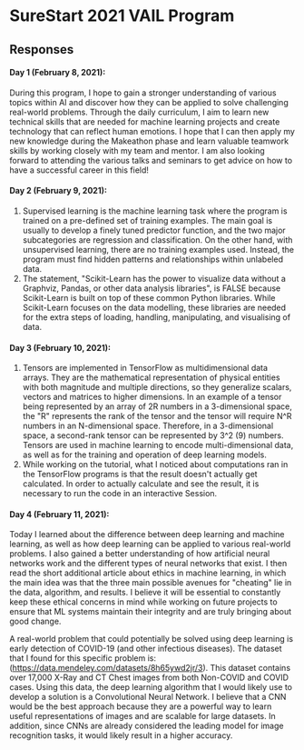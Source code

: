 # SureStart 2021 VAIL Program

## Responses

#### Day 1 (February 8, 2021):
During this program, I hope to gain a stronger understanding of various topics within AI and discover how they can be applied to solve challenging real-world problems. Through the daily curriculum, I aim to learn new technical skills that are needed for machine learning projects and create technology that can reflect human emotions. I hope that I can then apply my new knowledge during the Makeathon phase and learn valuable teamwork skills by working closely with my team and mentor. I am also looking forward to attending the various talks and seminars to get advice on how to have a successful career in this field!

#### Day 2 (February 9, 2021): 
1. Supervised learning is the machine learning task where the program is trained on a pre-defined set of training examples. The main goal is usually to develop a finely tuned predictor function, and the two major subcategories are regression and classification. On the other hand, with unsupervised learning, there are no training examples used. Instead, the program must find hidden patterns and relationships within unlabeled data.
2. The statement, "Scikit-Learn has the power to visualize data without a Graphviz, Pandas, or other data analysis libraries", is FALSE because Scikit-Learn is built on top of these common Python libraries. While Scikit-Learn focuses on the data modelling, these libraries are needed for the extra steps of loading, handling, manipulating, and visualising of data.

#### Day 3 (February 10, 2021):
1. Tensors are implemented in TensorFlow as multidimensional data arrays. They are the mathematical representation of physical entities with both magnitude and multiple directions, so they generalize scalars, vectors and matrices to higher dimensions. In an example of a tensor being represented by an array of 2R numbers in a 3-dimensional space, the "R" represents the rank of the tensor and the tensor will require N^R numbers in an N-dimensional space. Therefore, in a 3-dimensional space, a second-rank tensor can be represented by 3^2 (9) numbers. Tensors are used in machine learning to encode multi-dimensional data, as well as for the training and operation of deep learning models.
2. While working on the tutorial, what I noticed about computations ran in the TensorFlow programs is that the result doesn't actually get calculated. In order to actually calculate and see the result, it is necessary to run the code in an interactive Session.

#### Day 4 (February 11, 2021):
Today I learned about the difference between deep learning and machine learning, as well as how deep learning can be applied to various real-world problems. I also gained a better understanding of how artificial neural networks work and the different types of neural networks that exist. I then read the short additional article about ethics in machine learning, in which the main idea was that the three main possible avenues for "cheating" lie in the data, algorithm, and results. I believe it will be essential to constantly keep these ethical concerns in mind while working on future projects to ensure that ML systems maintain their integrity and are truly bringing about good change.

A real-world problem that could potentially be solved using deep learning is early detection of COVID-19 (and other infectious diseases). The dataset that I found for this specific problem is: (https://data.mendeley.com/datasets/8h65ywd2jr/3). This dataset contains over 17,000 X-Ray and CT Chest images from both Non-COVID and COVID cases. Using this data, the deep learning algorithm that I would likely use to develop a solution is a Convolutional Neural Network. I believe that a CNN would be the best approach because they are a powerful way to learn useful representations of images and are scalable for large datasets. In addition, since CNNs are already considered the leading model for image recognition tasks, it would likely result in a higher accuracy.
